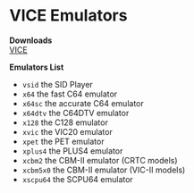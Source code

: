 # VICE Emulators

**Downloads** <br />
[VICE](http://vice.pokefinder.org/)

**Emulators List** <br />
* `vsid` the SID Player
* `x64` the fast C64 emulator
* `x64sc` the accurate C64 emulator
* `x64dtv` the C64DTV emulator
* `x128` the C128 emulator
* `xvic` the VIC20 emulator
* `xpet` the PET emulator
* `xplus4` the PLUS4 emulator
* `xcbm2` the CBM-II emulator (CRTC models)
* `xcbm5x0` the CBM-II emulator (VIC-II models)
* `xscpu64` the SCPU64 emulator
